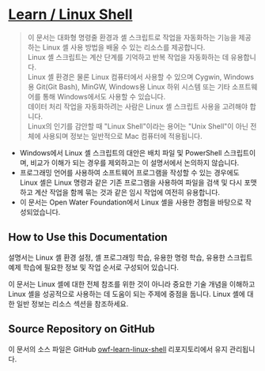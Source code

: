 # [Learn / Linux Shell](https://learn.openwaterfoundation.org/owf-learn-linux-shell/)
> 이 문서는 대화형 명령줄 환경과 셸 스크립트로 작업을 자동화하는 기능을 제공하는 Linux 셸 사용 방법을 배울 수 있는 리소스를 제공합니다.<br/>
> Linux 셸 스크립트는 계산 단계를 기억하고 반복 작업을 자동화하는 데 유용합니다.<br/>
> Linux 셸 환경은 물론 Linux 컴퓨터에서 사용할 수 있으며 Cygwin, Windows용 Git(Git Bash), MinGW, Windows용 Linux 하위 시스템 또는 기타 소프트웨어를 통해 Windows에서도 사용할 수 있습니다.<br/>
> 데이터 처리 작업을 자동화하려는 사람은 Linux 셸 스크립트 사용을 고려해야 합니다.<br/>
> Linux의 인기를 감안할 때 "Linux Shell"이라는 용어는 "Unix Shell"이 아닌 전체에 사용되며 정보는 일반적으로 Mac 컴퓨터에 적용됩니다.<br/>

- Windows에서 Linux 셸 스크립트의 대안은 배치 파일 및 PowerShell 스크립트이며, 비교가 이해가 되는 경우를 제외하고는 이 설명서에서 논의하지 않습니다.
- 프로그래밍 언어를 사용하여 소프트웨어 프로그램을 작성할 수 있는 경우에도 Linux 셸은 Linux 명령과 같은 기존 프로그램을 사용하여 파일을 검색 및 다시 포맷하고 계산 작업을 함께 묶는 것과 같은 임시 작업에 여전히 유용합니다.
- 이 문서는 Open Water Foundation에서 Linux 셸을 사용한 경험을 바탕으로 작성되었습니다.


## How to Use this Documentation

설명서는 Linux 셸 환경 설정, 셸 프로그래밍 학습, 유용한 명령 학습, 유용한 스크립트 예제 학습에 필요한 정보 및 작업 순서로 구성되어 있습니다.

이 문서는 Linux 셸에 대한 전체 참조를 위한 것이 아니라 중요한 기술 개념을 이해하고 Linux 셸을 성공적으로 사용하는 데 도움이 되는 주제에 중점을 둡니다. Linux 셸에 대한 일반 정보는 리소스 섹션을 참조하세요.

## Source Repository on GitHub
이 문서의 소스 파일은 GitHub [owf-learn-linux-shell](https://github.com/OpenWaterFoundation/owf-learn-linux-shell) 리포지토리에서 유지 관리됩니다. 